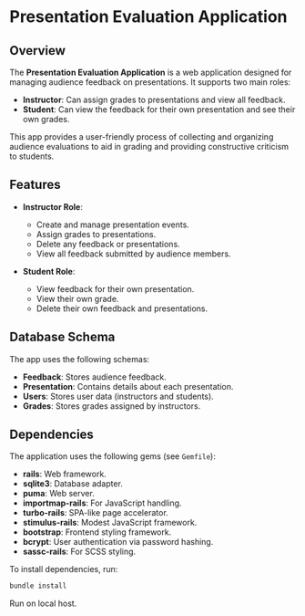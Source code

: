# Presentation Evaluation Application

## Overview

The **Presentation Evaluation Application** is a web application designed for managing audience feedback on presentations. It supports two main roles:

- **Instructor**: Can assign grades to presentations and view all feedback.
- **Student**: Can view the feedback for their own presentation and see their own grades.

This app provides a user-friendly process of collecting and organizing audience evaluations to aid in grading and providing constructive criticism to students.

## Features

- **Instructor Role**:
  - Create and manage presentation events.
  - Assign grades to presentations.
  - Delete any feedback or presentations.
  - View all feedback submitted by audience members.

- **Student Role**:
  - View feedback for their own presentation.
  - View their own grade.
  - Delete their own feedback and presentations. 

## Database Schema

The app uses the following schemas:

- **Feedback**: Stores audience feedback.
- **Presentation**: Contains details about each presentation.
- **Users**: Stores user data (instructors and students).
- **Grades**: Stores grades assigned by instructors.

## Dependencies

The application uses the following gems (see `Gemfile`):

- **rails**: Web framework.
- **sqlite3**: Database adapter.
- **puma**: Web server.
- **importmap-rails**: For JavaScript handling.
- **turbo-rails**: SPA-like page accelerator.
- **stimulus-rails**: Modest JavaScript framework.
- **bootstrap**: Frontend styling framework.
- **bcrypt**: User authentication via password hashing.
- **sassc-rails**: For SCSS styling.

To install dependencies, run:

```bash
bundle install
```

Run on local host.
